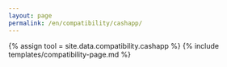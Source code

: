 ```yaml
---
layout: page
permalink: /en/compatibility/cashapp/
---
```

{% assign tool = site.data.compatibility.cashapp %}
{% include templates/compatibility-page.md %}
